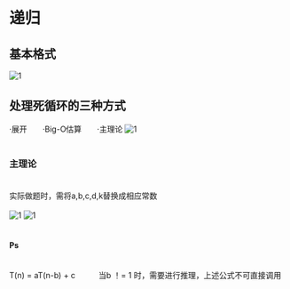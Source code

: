 # 递归
## 基本格式
![1](https://i.loli.net/2019/10/16/vMdOzbA9SsYZexQ.png)

## 处理死循环的三种方式
·展开　　·Big-O估算　　·主理论
![1](https://i.loli.net/2019/10/16/olCUEWmQrKakfBM.png)</br></br>
### 主理论 </br></br>
实际做题时，需将a,b,c,d,k替换成相应常数 </br></br>
![1](https://i.loli.net/2019/10/16/q5upS78Lk3TiBdU.png)
![1](https://i.loli.net/2019/10/16/j6AhMTtR3ivnXqp.png) </br></br>
#### Ps </br></br>
T(n) = aT(n-b) + c　　　当b ！= 1 时，需要进行推理，上述公式不可直接调用
